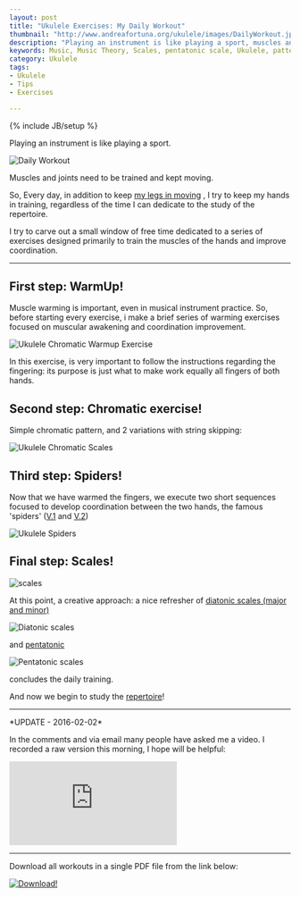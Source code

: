 ```yaml
---
layout: post
title: "Ukulele Exercises: My Daily Workout"
thumbnail: "http://www.andreafortuna.org/ukulele/images/DailyWorkout.jpeg"
description: "Playing an instrument is like playing a sport, muscles and joints need to be trained and kept moving."
keywords: Music, Music Theory, Scales, pentatonic scale, Ukulele, patterns, tabs, warmup, dailyworkout, spiders
category: Ukulele
tags: 
- Ukulele
- Tips
- Exercises

---
```

{% include JB/setup %}

Playing an instrument is like playing a sport.

![Daily Workout](/ukulele/images/DailyWorkout.jpeg)
<!-- more -->

Muscles and joints need to be trained and kept moving.

So, Every day, in addition to keep [my legs in moving](/running/) , I try to keep my hands in training, regardless of the time I can dedicate to the study of the repertoire.

I try to carve out a small window of free time dedicated to a series of exercises designed primarily to train the muscles of the hands and improve coordination.

<hr/>

First step: WarmUp!
--

Muscle warming is important, even in musical instrument practice. 
So, before starting every exercise, i make a brief series of warming exercises focused on muscular awakening and coordination improvement.

![Ukulele Chromatic Warmup Exercise](/ukulele/images/ukulele_warmup.png)

In this exercise, is very important to follow the instructions regarding the fingering: its purpose is just what to make work equally all fingers of both hands.

Second step: Chromatic exercise!
--

Simple chromatic pattern, and 2 variations with string skipping:

![Ukulele Chromatic Scales](/ukulele/images/ukulele_chromatic_exercises.png)



Third step: Spiders!
--

Now that we have warmed the fingers, we execute two short sequences focused to develop coordination between the two hands, the famous 'spiders' ([V.1](http://www.andreafortuna.org/ukulele/2015/05/19/ukulele-spider-pattern/) and [V.2](http://www.andreafortuna.org/ukulele/2015/06/23/ukulele-spider-exercise-v2/))

![Ukulele Spiders](/ukulele/images/ukulele_spiders.png)


Final step: Scales!
--

![scales](http://www.andreafortuna.org/ukulele/images/major_cover.png)

At this point, a creative approach: a nice refresher of [diatonic scales (major and minor)](http://www.andreafortuna.org/ukulele/2015/12/10/major-minor-scales-patterns/) 

![Diatonic scales](/ukulele/images/diatonic_scales_workout.png)

and [pentatonic](http://www.andreafortuna.org/ukulele/2016/01/18/pentatonic-scales-patterns/) 

![Pentatonic scales](/ukulele/images/pentatonic_scales_workout.png)

concludes the daily training.


And now we begin to study the [repertoire](http://www.andreafortuna.org/ukulele/tabs.html)!

<hr>
*UPDATE - 2016-02-02*

In the comments and via email many people have asked me a video. 
I recorded a raw version this morning, I hope will be helpful:

<div class="video-container">
<iframe src="https://www.youtube.com/embed/Jxx4n2XC2SE" frameborder="0" allowfullscreen></iframe>
</div>

<hr>

Download all workouts in a single PDF file from the link below:

[![Download!](http://www.andreafortuna.org/images/Download-PDF-Button.png)](http://www.andreafortuna.org/ukulele/files/DailyWorkout.pdf)
